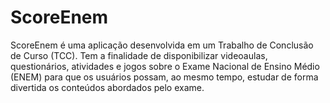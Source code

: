 # ScoreEnem
ScoreEnem é uma aplicação desenvolvida em um Trabalho de Conclusão de Curso (TCC). Tem a finalidade de disponibilizar videoaulas, questionários, atividades e jogos sobre o Exame Nacional de Ensino Médio (ENEM) para que os usuários possam, ao mesmo tempo, estudar de forma divertida os conteúdos abordados pelo exame. 
